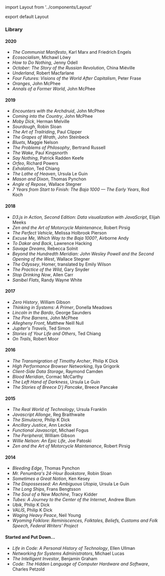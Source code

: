 import Layout from '../components/Layout'

export default Layout

### Library

#### 2020

- _The Communist Manifesto_, Karl Marx and Friedrich Engels
- _Ecosocialism_, Michawl Löwy
- _How to Do Nothing_, Jenny Odell
- _October: The Story of the Russian Revolution_, China Miéville
- _Underland_, Robert Macfarlane
- _Four Futures: Visions of the World After Capitalism_, Peter Frase
- _Oranges_, John McPhee
- _Annals of a Former World_, John McPhee

#### 2019

- _Encounters with the Archdruid_, John McPhee
- _Coming into the Country_, John McPhee
- _Moby Dick_, Herman Melville
- _Sourdough_, Robin Sloan
- _The Art of Trailriding_, Paul Clipper
- _The Grapes of Wrath_, John Steinbeck
- _Bluets_, Maggie Nelson
- _The Problems of Philosophy_, Bertrand Russell
- _The Wake_, Paul Kingsnorth
- _Say Nothing_, Patrick Radden Keefe
- _Orfeo_, Richard Powers
- _Exhalation_, Ted Chiang
- _The Lathe of Heaven_, Ursula Le Guin
- _Mason and Dixon_, Thomas Pynchon
- _Angle of Repose_, Wallace Stegner
- _7 Years from Start to Finish: The Baja 1000 &mdash; The Early Years_, Rod Koch

#### 2018

- _D3.js in Action, Second Edition: Data visualization with JavaScript_, Elijah Meeks
- _Zen and the Art of Motorcycle Maintenance_, Robert Pirsig
- _The Perfect Vehicle_, Melissa Holbrook Pierson
- _Excuse Me, Which Way to the Baja 1000?_, Airborne Andy
- _To Dakar and Back_, Lawrence Hacking
- _Savage Dreams_, Rebecca Solnit
- _Beyond the Hundredth Meridian: John Wesley Powell and the Second Opening of the West_, Wallace Stegner
- _The Odyssey_, Homer, translated by Emily Wilson
- _The Practice of the Wild_, Gary Snyder
- _Stop Drinking Now_, Allen Carr
- _Sanibel Flats_, Randy Wayne White

#### 2017

- _Zero History_, William Gibson
- _Thinking in Systems: A Primer_, Donella Meadows
- _Lincoln in the Bardo_, George Saunders
- _The Pine Barrens_, John McPhee
- _Allegheny Front_, Matthew Neill Null
- _Jupiter's Travels_, Ted Simon
- _Stories of Your Life and Others_, Ted Chiang
- _On Trails_, Robert Moor

#### 2016

- _The Transmigration of Timothy Archer_, Philip K Dick
- _High Performance Browser Networking_, Ilya Grigorik
- _Client-Side Data Storage_, Raymond Camden
- _Blood Meridian_, Cormac McCarthy
- _The Left Hand of Darkness_, Ursula Le Guin
- _The Stories of Breece D'j Pancake_, Breece Pancake

#### 2015

- _The Real World of Technology_, Ursula Franklin
- _Javascript Allonge_, Reg Braithwaite
- _The Simulacra_, Philip K Dick
- _Ancillary Justice_, Ann Leckie
- _Functional Javascript_, Michael Fogus
- _The Peripheral_, William Gibson
- _Willie Nelson: An Epic Life_, Joe Patoski
- _Zen and the Art of Motorcycle Maintenance_, Robert Pirsig

#### 2014

- _Bleeding Edge_, Thomas Pynchon
- _Mr. Penumbra's 24-Hour Bookstore_, Robin Sloan
- _Sometimes a Great Notion_, Ken Kesey
- _The Dispossessed: An Ambiguous Utopia_, Ursula Le Guin
- _The Long Ships_, Frans Bengtsson
- _The Soul of a New Machine_, Tracy Kidder
- _Tubes: A Journey to the Center of the Internet_, Andrew Blum
- _Ubik_, Philip K Dick
- _VALIS_, Philip K Dick
- _Waging Heavy Peace_, Neil Young
- _Wyoming Folklore: Reminiscences, Folktales, Beliefs, Customs and Folk Speech, Federal Writers' Project_

#### Started and Put Down...

- _Life in Code: A Personal History of Technology_, Ellen Ullman
- _Networking for Systems Administrators_, Michael Lucas
- _The Intelligent Investor_, Benjamin Graham
- _Code: The Hidden Language of Computer Hardware and Software_, Charles Petzold

<!--
TODO should this stay?

#### The Thing About Motorcycles

- ["About Motorcycles"][0], Frederick Seidel
- ["International Journal of Motorcycle Studies"][2]
- ["Precious Dangers"][3] and _The Perfect Vehicle_, Melissa Holbrook Pierson
- ["Song of the Sausage Creature"][1], Hunter S Thompson
- _Zen and the Art of Motorcycle Maintainance_, Robert M Pirsig

[0]: https://harpers.org/archive/2009/11/about-motorcycles/?single=1
[1]: http://www.latexnet.org/~csmith/sausage.html
[2]: http://motorcyclestudies.org
[3]: https://harpers.org/archive/1995/05/precious-dangers/
-->
